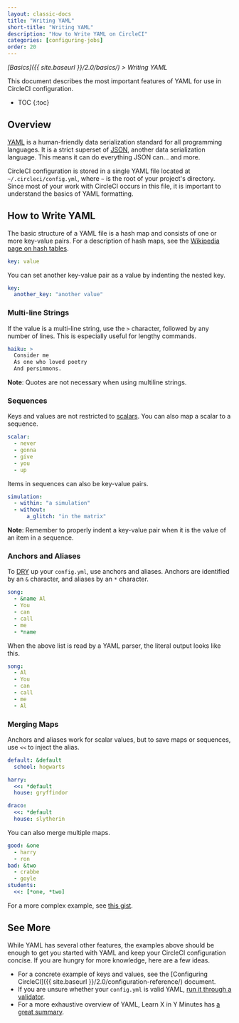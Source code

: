 ```yaml
---
layout: classic-docs
title: "Writing YAML"
short-title: "Writing YAML"
description: "How to Write YAML on CircleCI"
categories: [configuring-jobs]
order: 20
---
```


*[Basics]({{ site.baseurl }}/2.0/basics/) > Writing YAML*

This document describes the most important features of YAML
for use in CircleCI configuration.

* TOC
{:toc}

## Overview

[YAML](http://yaml.org) is a human-friendly data serialization standard for all programming languages.
It is a strict superset of [JSON](https://www.json.org/),
another data serialization language.
This means it can do everything JSON can... and more.

CircleCI configuration is stored in a single YAML file located at `~/.circleci/config.yml`,
where `~` is the root of your project's directory.
Since most of your work with CircleCI occurs in this file,
it is important to understand the basics of YAML formatting.

## How to Write YAML

The basic structure of a YAML file is a hash map
and consists of one or more key-value pairs.
For a description of hash maps,
see the [Wikipedia page on hash tables](https://en.wikipedia.org/wiki/Hash_table).

```yaml
key: value
```

You can set another key-value pair as a value
by indenting the nested key.

```yaml
key:
  another_key: "another value"
```

### Multi-line Strings

If the value is a multi-line string,
use the `>` character,
followed by any number of lines.
This is especially useful for lengthy commands.

```yaml
haiku: >
  Consider me
  As one who loved poetry
  And persimmons.
```

**Note**:
Quotes are not necessary
when using multiline strings.

### Sequences

Keys and values are not restricted to [scalars](https://softwareengineering.stackexchange.com/questions/238033/what-does-it-mean-when-data-is-scalar).
You can also map a scalar to a sequence.

```yaml
scalar:
  - never
  - gonna
  - give
  - you
  - up
```

Items in sequences can also be key-value pairs.

```yaml
simulation:
  - within: "a simulation"
  - without:
      a_glitch: "in the matrix"
```

**Note**:
Remember to properly indent a key-value pair
when it is the value of an item in a sequence.

### Anchors and Aliases

To [DRY](https://en.wikipedia.org/wiki/Don%27t_repeat_yourself) up your `config.yml`,
use anchors and aliases.
Anchors are identified by an `&` character,
and aliases by an `*` character.

```yaml
song:
  - &name Al
  - You
  - can
  - call
  - me
  - *name
```

When the above list is read by a YAML parser,
the literal output looks like this.

```yaml
song:
  - Al
  - You
  - can
  - call
  - me
  - Al
```

### Merging Maps

Anchors and aliases work for scalar values,
but to save maps or sequences,
use `<<` to inject the alias.

```yaml
default: &default
  school: hogwarts

harry:
  <<: *default
  house: gryffindor

draco:
  <<: *default
  house: slytherin
```

You can also merge multiple maps.

```yaml
good: &one
  - harry
  - ron
bad: &two
  - crabbe
  - goyle
students:
  <<: [*one, *two]
```

For a more complex example,
see [this gist](https://gist.github.com/bowsersenior/979804).

## See More

While YAML has several other features,
the examples above should be enough
to get you started with YAML
and keep your CircleCI configuration concise.
If you are hungry for more knowledge,
here are a few ideas.

- For a concrete example of keys and values,
see the [Configuring CircleCI]({{ site.baseurl }}/2.0/configuration-reference/) document.
- If you are unsure whether your `config.yml` is valid YAML,
[run it through a validator](http://yaml-online-parser.appspot.com/).
- For a more exhaustive overview of YAML,
Learn X in Y Minutes has [a great summary](https://learnxinyminutes.com/docs/yaml/).

